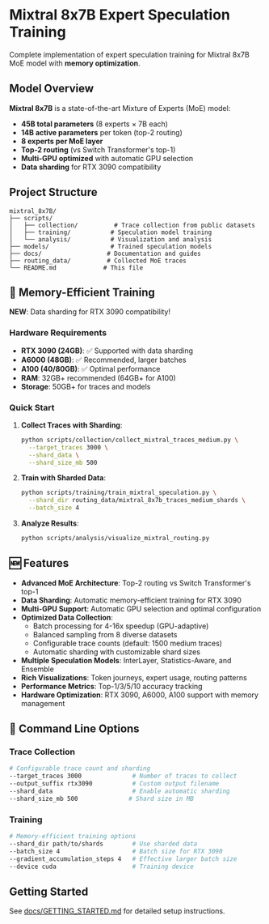 # Mixtral 8x7B Expert Speculation Training

Complete implementation of expert speculation training for Mixtral 8x7B MoE model with **memory optimization**.

## Model Overview

**Mixtral 8x7B** is a state-of-the-art Mixture of Experts (MoE) model:
- **45B total parameters** (8 experts × 7B each)
- **14B active parameters** per token (top-2 routing)
- **8 experts per MoE layer**
- **Top-2 routing** (vs Switch Transformer's top-1)
- **Multi-GPU optimized** with automatic GPU selection
- **Data sharding** for RTX 3090 compatibility

## Project Structure

```
mixtral_8x7B/
├── scripts/
│   ├── collection/          # Trace collection from public datasets
│   ├── training/           # Speculation model training
│   └── analysis/           # Visualization and analysis
├── models/                 # Trained speculation models
├── docs/                  # Documentation and guides
├── routing_data/          # Collected MoE traces
└── README.md             # This file
```

## 🚀 Memory-Efficient Training

**NEW**: Data sharding for RTX 3090 compatibility!

### Hardware Requirements
- **RTX 3090 (24GB)**: ✅ Supported with data sharding
- **A6000 (48GB)**: ✅ Recommended, larger batches
- **A100 (40/80GB)**: ✅ Optimal performance
- **RAM**: 32GB+ recommended (64GB+ for A100)
- **Storage**: 50GB+ for traces and models

### Quick Start

1. **Collect Traces with Sharding**:
   ```bash
   python scripts/collection/collect_mixtral_traces_medium.py \
     --target_traces 3000 \
     --shard_data \
     --shard_size_mb 500
   ```

2. **Train with Sharded Data**:
   ```bash
   python scripts/training/train_mixtral_speculation.py \
     --shard_dir routing_data/mixtral_8x7b_traces_medium_shards \
     --batch_size 4
   ```

3. **Analyze Results**:
   ```bash
   python scripts/analysis/visualize_mixtral_routing.py
   ```

## 🆕 Features

- **Advanced MoE Architecture**: Top-2 routing vs Switch Transformer's top-1
- **Data Sharding**: Automatic memory-efficient training for RTX 3090
- **Multi-GPU Support**: Automatic GPU selection and optimal configuration
- **Optimized Data Collection**: 
  - Batch processing for 4-16x speedup (GPU-adaptive)
  - Balanced sampling from 8 diverse datasets
  - Configurable trace counts (default: 1500 medium traces)
  - Automatic sharding with customizable shard sizes
- **Multiple Speculation Models**: InterLayer, Statistics-Aware, and Ensemble
- **Rich Visualizations**: Token journeys, expert usage, routing patterns
- **Performance Metrics**: Top-1/3/5/10 accuracy tracking
- **Hardware Optimization**: RTX 3090, A6000, A100 support with memory management

## 🎯 Command Line Options

### Trace Collection
```bash
# Configurable trace count and sharding
--target_traces 3000              # Number of traces to collect
--output_suffix rtx3090           # Custom output filename
--shard_data                      # Enable automatic sharding
--shard_size_mb 500              # Shard size in MB
```

### Training
```bash
# Memory-efficient training options
--shard_dir path/to/shards        # Use sharded data
--batch_size 4                    # Batch size for RTX 3090
--gradient_accumulation_steps 4   # Effective larger batch size
--device cuda                     # Training device
```

## Getting Started

See [docs/GETTING_STARTED.md](docs/GETTING_STARTED.md) for detailed setup instructions.